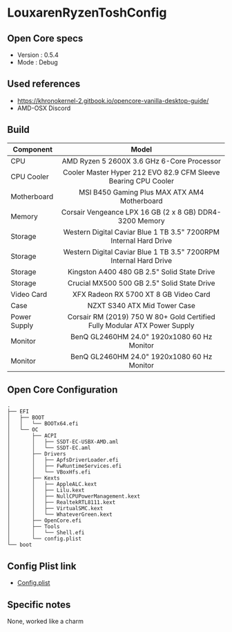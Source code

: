 # LouxarenRyzenToshConfig

## Open Core specs

- Version : 0.5.4
- Mode : Debug

## Used references 

- https://khronokernel-2.gitbook.io/opencore-vanilla-desktop-guide/
- AMD-OSX Discord 

## Build 

| Component     | Model         |
| ------------- |:-------------:| 
| CPU     | AMD Ryzen 5 2600X 3.6 GHz 6-Core Processor |
| CPU Cooler     | Cooler Master Hyper 212 EVO 82.9 CFM Sleeve Bearing CPU Cooler      |
| Motherboard | MSI B450 Gaming Plus MAX ATX AM4 Motherboard      |
| Memory | Corsair Vengeance LPX 16 GB (2 x 8 GB) DDR4-3200 Memory      |
| Storage | Western Digital Caviar Blue 1 TB 3.5" 7200RPM Internal Hard Drive      |
| Storage | Western Digital Caviar Blue 1 TB 3.5" 7200RPM Internal Hard Drive      |
| Storage | Kingston A400 480 GB 2.5" Solid State Drive      |
| Storage | Crucial MX500 500 GB 2.5" Solid State Drive      |
| Video Card | XFX Radeon RX 5700 XT 8 GB Video Card      |
| Case | NZXT S340 ATX Mid Tower Case      |
| Power Supply | Corsair RM (2019) 750 W 80+ Gold Certified Fully Modular ATX Power Supply      |
| Monitor | BenQ GL2460HM 24.0" 1920x1080 60 Hz Monitor      |
| Monitor | BenQ GL2460HM 24.0" 1920x1080 60 Hz Monitor      |

## Open Core Configuration 

```
.
├── EFI
│   ├── BOOT
│   │   └── BOOTx64.efi
│   └── OC
│       ├── ACPI
│       │   ├── SSDT-EC-USBX-AMD.aml
│       │   └── SSDT-EC.aml
│       ├── Drivers
│       │   ├── ApfsDriverLoader.efi
│       │   ├── FwRuntimeServices.efi
│       │   └── VBoxHfs.efi
│       ├── Kexts
│       │   ├── AppleALC.kext
│       │   ├── Lilu.kext
│       │   ├── NullCPUPowerManagement.kext
│       │   ├── RealtekRTL8111.kext
│       │   ├── VirtualSMC.kext
│       │   └── WhateverGreen.kext
│       ├── OpenCore.efi
│       ├── Tools
│       │   └── Shell.efi
│       └── config.plist
└── boot
```

## Config Plist link

- [Config.plist](https://github.com/gillesdubois/LouxarenRyzenToshConfig/blob/master/config.plist)

## Specific notes

None, worked like a charm
